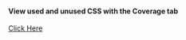 
#### View used and unused CSS with the Coverage tab
[Click Here](https://developers.google.com/web/tools/chrome-devtools/css/reference#coverage)
